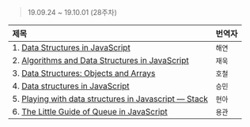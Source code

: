 > 19.09.24 ~ 19.10.01 (28주차)

| 제목 | 번역자 |
|:----|:---- |
| 1. [Data Structures in JavaScript](https://github.com/Lee-hyuna/33-js-concepts-kr/wiki/%ED%94%84%EB%A1%A0%ED%8A%B8%EC%97%94%EB%93%9C-%EA%B0%9C%EB%B0%9C%EC%9E%90%EB%A5%BC-%EC%9C%84%ED%95%9C-%EC%9E%90%EB%B0%94%EC%8A%A4%ED%81%AC%EB%A6%BD%ED%8A%B8%EC%97%90%EC%84%9C%EC%9D%98-%EB%8D%B0%EC%9D%B4%ED%84%B0-%EA%B5%AC%EC%A1%B0) | `해연` |
| 2. [Algorithms and Data Structures in JavaScript](https://github.com/Lee-hyuna/33-js-concepts-kr/wiki/Algorithms-and-Data-Structures-in-JavaScript) | `재욱` |
| 3. [Data Structures: Objects and Arrays](https://github.com/Lee-hyuna/33-js-concepts-kr/wiki/Data-Structures:-Objects-and-Arrays) | `호철` |
| 4. [Data structures in JavaScript](https://github.com/Lee-hyuna/33-js-concepts-kr/wiki/JavaScript%EC%9D%98-%EB%8D%B0%EC%9D%B4%ED%84%B0-%EA%B5%AC%EC%A1%B0) | `승민` |
| 5. [Playing with data structures in Javascript — Stack](https://github.com/Lee-hyuna/33-js-concepts-kr/wiki/Playing-with-data-structures-in-Javascript) | `현아` |
| 6. [The Little Guide of Queue in JavaScript](https://github.com/Lee-hyuna/33-js-concepts-kr/wiki/the-little-guide-of-queue-in-javascrip) | `용관` |
